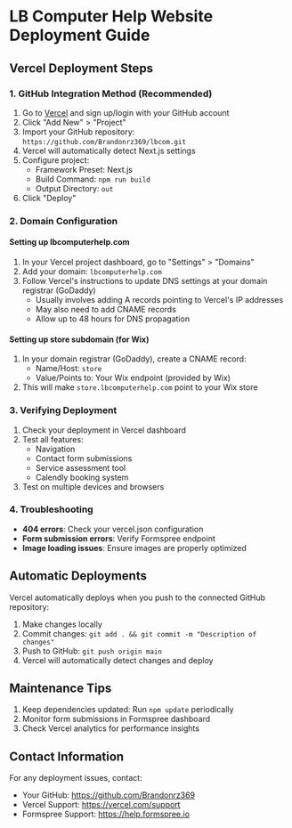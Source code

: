# LB Computer Help Website Deployment Guide

## Vercel Deployment Steps

### 1. GitHub Integration Method (Recommended)

1. Go to [Vercel](https://vercel.com/) and sign up/login with your GitHub account
2. Click "Add New" > "Project"
3. Import your GitHub repository: `https://github.com/Brandonrz369/lbcom.git`
4. Vercel will automatically detect Next.js settings
5. Configure project:
   - Framework Preset: Next.js
   - Build Command: `npm run build`
   - Output Directory: `out`
6. Click "Deploy"

### 2. Domain Configuration

#### Setting up lbcomputerhelp.com

1. In your Vercel project dashboard, go to "Settings" > "Domains"
2. Add your domain: `lbcomputerhelp.com`
3. Follow Vercel's instructions to update DNS settings at your domain registrar (GoDaddy)
   - Usually involves adding A records pointing to Vercel's IP addresses
   - May also need to add CNAME records
   - Allow up to 48 hours for DNS propagation

#### Setting up store subdomain (for Wix)

1. In your domain registrar (GoDaddy), create a CNAME record:
   - Name/Host: `store`
   - Value/Points to: Your Wix endpoint (provided by Wix)
2. This will make `store.lbcomputerhelp.com` point to your Wix store

### 3. Verifying Deployment

1. Check your deployment in Vercel dashboard
2. Test all features:
   - Navigation
   - Contact form submissions
   - Service assessment tool
   - Calendly booking system
3. Test on multiple devices and browsers

### 4. Troubleshooting

- **404 errors**: Check your vercel.json configuration
- **Form submission errors**: Verify Formspree endpoint
- **Image loading issues**: Ensure images are properly optimized

## Automatic Deployments

Vercel automatically deploys when you push to the connected GitHub repository:

1. Make changes locally
2. Commit changes: `git add . && git commit -m "Description of changes"`
3. Push to GitHub: `git push origin main`
4. Vercel will automatically detect changes and deploy

## Maintenance Tips

1. Keep dependencies updated: Run `npm update` periodically
2. Monitor form submissions in Formspree dashboard
3. Check Vercel analytics for performance insights

## Contact Information

For any deployment issues, contact:

- Your GitHub: https://github.com/Brandonrz369
- Vercel Support: https://vercel.com/support
- Formspree Support: https://help.formspree.io

